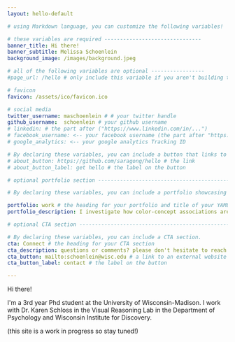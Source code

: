```yaml
---
layout: hello-default

# using Markdown language, you can customize the following variables!

# these variables are required -------------------------------
banner_title: Hi there!
banner_subtitle: Melissa Schoenlein
background_image: /images/background.jpeg

# all of the following variables are optional -----------------
#page_url: /hello # only include this variable if you aren't building the page to your primary domain 

# favicon
favicon: /assets/ico/favicon.ico

# social media
twitter_username: maschoenlein # # your twitter handle
github_username:  schoenlein # your github username
# linkedin: # the part after ("https://www.linkedin.com/in/...")
# facebook_username: <-- your facebook username (the part after "https://www.facebook.com/...")
# google_analytics: <-- your google analytics Tracking ID

# By declaring these variables, you can include a button that links to an external website or to media.
# about_button: https://github.com/saragong/hello # the link
# about_button_label: get hello # the label on the button

# optional portfolio section ------------------------------------------

# By declaring these variables, you can include a portfolio showcasing your work and organize your portfolio's items into a custom layout, all without adding any CSS. In addition, you must 1) create an HTML file in the_includes folder for each project with the text you'd like to display, and 2) create a YAML file in the _data folder describing the order in which each project should be shown and categorized. See `/includes/example.html` and `/_data/work.yml` for examples.

portfolio: work # the heading for your portfolio and title of your YAML file
portfolio_description: I investigate how color-concept associations are formed. # a description to be desplayed below the heading and above the content

# optional CTA section --------------------------------------------------

# By declaring these variables, you can include a CTA section.
cta: Connect # the heading for your CTA section
cta_description: questions or comments? please don't hesitate to reach out. # a description to be desplayed below the heading and above the content
cta_button: mailto:schoenlein@wisc.edu # a link to an external website or to media
cta_button_label: contact # the label on the button

---			
```

[//]: # (write a bit about yourself here)

Hi there!  


I'm a 3rd year Phd student at the University of Wisconsin-Madison. I work with Dr. Karen Schloss in the Visual Reasoning Lab in the Department of Psychology and Wisconsin Institute for Discovery. 

(this site is a work in progress so stay tuned!)

  